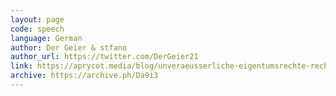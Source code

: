 ```yaml
---
layout: page
code: speech
language: German
author: Der Geier & stfano
author_url: https://twitter.com/DerGeier21
link: https://aprycot.media/blog/unveraeusserliche-eigentumsrechte-recht-sprache-geld-und-moral-von-bitcoin/
archive: https://archive.ph/Da9i3
---
```

